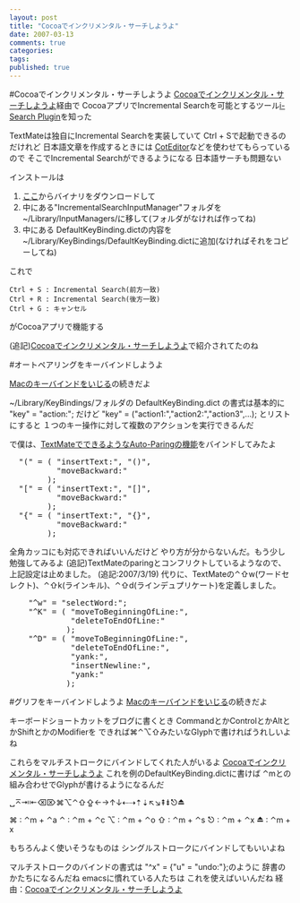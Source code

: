 ```yaml
---
layout: post
title: "Cocoaでインクリメンタル・サーチしようよ"
date: 2007-03-13
comments: true
categories:
tags:
published: true
---
```


#Cocoaでインクリメンタル・サーチしようよ
[Cocoaでインクリメンタル・サーチしようよ](http://www.hcs.harvard.edu/~jrus/site/cocoa-text.html)経由で
CocoaアプリでIncremental Searchを可能とするツール[i-Search Plugin](http://leverage.sourceforge.net/wiki/index.php/Main_Page)を知った

TextMateは独自にIncremental Searchを実装していて
Ctrl + Sで起動できるのだけれど
日本語文章を作成するときには
[CotEditor](http://www.aynimac.com/p_blog/files/article.php?id=41)などを使わせてもらっているので
そこでIncremental Searchができるようになる
日本語サーチも問題ない

インストールは

1. [ここ](http://michael-mccracken.net/software/ISearchPlugin.html)からバイナリをダウンロードして
2. 中にある"IncrementalSearchInputManager"フォルダを ~/Library/InputManagers/に移して(フォルダがなければ作ってね)
3. 中にある DefaultKeyBinding.dictの内容を ~/Library/KeyBindings/DefaultKeyBinding.dictに追加(なければそれをコピーしてね)

これで

    Ctrl + S : Incremental Search(前方一致)
    Ctrl + R : Incremental Search(後方一致)
    Ctrl + G : キャンセル

がCocoaアプリで機能する

(追記)[Cocoaでインクリメンタル・サーチしようよ](http://journal.mycom.co.jp/column/osx/104/)で紹介されてたのね

#オートペアリングをキーバインドしようよ

[Macのキーバインドをいじる](http://d.hatena.ne.jp/keyesberry/20070312/p4)の続きだよ

~/Library/KeyBindings/フォルダの
DefaultKeyBinding.dict の書式は基本的に
"key" = "action:"; だけど
"key" = ("action1:","action2:","action3",...); とリストにすると
１つのキー操作に対して複数のアクションを実行できるんだ

で僕は、[TextMateでできるようなAuto-Paringの機能](http://d.hatena.ne.jp/keyesberry/20060701)をバインドしてみたよ
<pre>
  "(" = ( "insertText:", "()",
          "moveBackward:"
        );
  "[" = ( "insertText:", "[]",
          "moveBackward:"
        );
  "{" = ( "insertText:", "{}",
          "moveBackward:"
        );
</pre>
全角カッコにも対応できればいいんだけど
やり方が分からないんだ。もう少し勉強してみるよ
(追記)TextMateのparingとコンフリクトしているようなので、上記設定は止めました。
(追記:2007/3/19) 代りに、TextMateの&#8963;&#8679;w(ワードセレクト)、&#8963;&#8679;k(ラインキル)、&#8963;&#8679;d(ラインデュプリケート)を定義しました。
<pre>
	"^w" = "selectWord:";
	"^K" = ( "moveToBeginningOfLine:",
	 	     "deleteToEndOfLine:"
		    );
	"^D" = ( "moveToBeginningOfLine:",
	 	     "deleteToEndOfLine:",
		     "yank:",
		     "insertNewline:",
		     "yank:"			
		    );
</pre>

#グリフをキーバインドしようよ
[Macのキーバインドをいじる](http://d.hatena.ne.jp/keyesberry/20070312/p4)の続きだよ

キーボードショートカットをブログに書くとき
CommandとかControlとかAltとかShiftとかのModifierを
できれば&#8984;&#8963;&#8997;&#8679;みたいなGlyphで書ければうれしいよね

これらをマルチストロークにバインドしてくれた人がいるよ
[Cocoaでインクリメンタル・サーチしようよ](http://pastie.caboo.se/4011)
これを例のDefaultKeyBinding.dictに書けば
&#8963;mとの組み合わせでGlyphが書けるようになるんだ

&#9251;&#8965;&#8677;&#8676;&#9003;&#8998;&#8984;&#8997;&#8963;&#8679;&#8682;←→↑↓&#8672;&#8674;&#8673;&#8675;&#8598;&#8600;&#8670;&#8671;&#9099;&#9167;

&#8984; : &#8963;m + &#8963;a
&#8963; : &#8963;m + &#8963;c
&#8997; : &#8963;m + &#8963;o
&#8679; : &#8963;m + &#8963;s
&#9099; : &#8963;m + &#8963;x
&#9167; : &#8963;m + x

もちろんよく使いそうなものは
シングルストロークにバインドしてもいいよね

マルチストロークのバインドの書式は
"^x" = {"u"  = "undo:"};のように
辞書のかたちになるんだね
emacsに慣れている人たちは
これを使えばいいんだね
経由：[Cocoaでインクリメンタル・サーチしようよ](http://macromates.com/blog/archives/2006/07/10/multi-stroke-key-bindings/)
